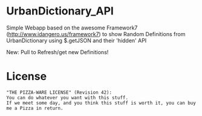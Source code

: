 UrbanDictionary_API
===================

Simple Webapp based on the awesome Framework7 (http://www.idangero.us/framework7) to show Random Definitions from UrbanDictionary using $.getJSON and their 'hidden' API

New: Pull to Refresh/get new Definitions!

License
=======
    "THE PIZZA-WARE LICENSE" (Revision 42):
    You can do whatever you want with this stuff. 
    If we meet some day, and you think this stuff is worth it, you can buy me a Pizza in return.
